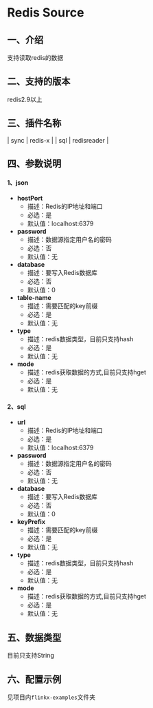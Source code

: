 # Redis Source

## 一、介绍
支持读取redis的数据

## 二、支持的版本
redis2.9以上

## 三、插件名称
| sync | redis-x |
| sql | redisreader |

## 四、参数说明

#### 1、json

- **hostPort**
  - 描述：Redis的IP地址和端口
  - 必选：是
  - 默认值：localhost:6379
- **password**
  - 描述：数据源指定用户名的密码
  - 必选：否
  - 默认值：无
- **database**
  - 描述：要写入Redis数据库
  - 必选：否
  - 默认值：0
- **table-name**
  - 描述：需要匹配的key前缀
  - 必选：是
  - 默认值：无
- **type**
  - 描述：redis数据类型，目前只支持hash
  - 必选：是
  - 默认值：无
- **mode**
  - 描述：redis获取数据的方式,目前只支持hget
  - 必选：是
  - 默认值：无

#### 2、sql

- **url**
    - 描述：Redis的IP地址和端口
    - 必选：是
    - 默认值：localhost:6379
- **password**
    - 描述：数据源指定用户名的密码
    - 必选：否
    - 默认值：无
- **database**
    - 描述：要写入Redis数据库
    - 必选：否
    - 默认值：0
- **keyPrefix**
    - 描述：需要匹配的key前缀
    - 必选：是
    - 默认值：无
- **type**
    - 描述：redis数据类型，目前只支持hash
    - 必选：是
    - 默认值：无
- **mode**
    - 描述：redis获取数据的方式,目前只支持hget
    - 必选：是
    - 默认值：无
    


## 五、数据类型

目前只支持String


## 六、配置示例
见项目内`flinkx-examples`文件夹
